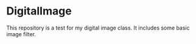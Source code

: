 DigitalImage
============
This repository is a test for my digital image class. It includes some basic image filter.

